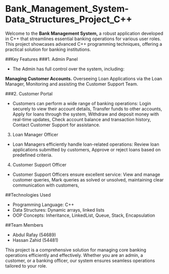 # Bank_Management_System-Data_Structures_Project_C++

Welcome to the **Bank Management System,** a robust application developed in C++ that streamlines essential banking operations for various user roles. This project showcases advanced C++ programming techniques, offering a practical solution for banking institutions.

##Key Features
###1. Admin Panel
- The Admin has full control over the system, including:

**Managing Customer Accounts.**
Overseeing Loan Applications via the Loan Manager, Monitoring and assisting the Customer Support Team.

###2. Customer Portal
- Customers can perform a wide range of banking operations:
Login securely to view their account details, Transfer funds to other accounts, Apply for loans through the system, Withdraw and deposit money with real-time updates, Check account balance and transaction history, Contact Customer Support for assistance.

3. Loan Manager Officer
- Loan Managers efficiently handle loan-related operations:
Review loan applications submitted by customers, Approve or reject loans based on predefined criteria.

4. Customer Support Officer
- Customer Support Officers ensure excellent service:
View and manage customer queries, Mark queries as solved or unsolved, maintaining clear communication with customers,

##Technologies Used
- Programming Language: C++
- Data Structures: Dynamic arrays, linked lists
- OOP Concepts: Inheritance, LinkedList, Queue, Stack, Encapsulation


##Team Members
- Abdul Rafay (54689)
- Hassan Zahid (54481)




This project is a comprehensive solution for managing core banking operations efficiently and effectively. Whether you are an admin, a customer, or a banking officer, our system ensures seamless operations tailored to your role.
